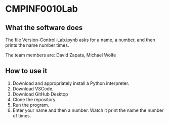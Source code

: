 # CMPINF0010Lab

## What the software does

The file Version-Control-Lab.ipynb asks for a name, a number, and then prints the name number times. 

The team members are: David Zapata, Michael Wolfe

## How to use it

1. Download and appropriately install a Python interpreter.
2. Download VSCode.
3. Download GitHub Desktop
4. Clone the repository.
5. Run the program.
6. Enter your name and then a number.  Watch it print the name the number of times.
